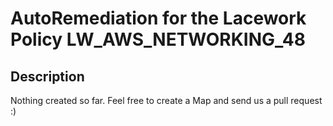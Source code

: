 # AutoRemediation for the Lacework Policy LW_AWS_NETWORKING_48

## Description
Nothing created so far. Feel free to create a Map and send us a pull request :)
